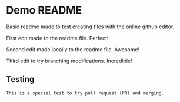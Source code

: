 # Demo README

Basic readme made to test creating files with the online github editor.

First edit made to the readme file.  Perfect!

Second edit made locally to the readme file. Awesome!

Third edit to try branching modifications. Incredible!

## Testing
    This is a special test to try pull request (PR) and merging.

